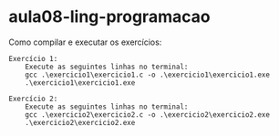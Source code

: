 # aula08-ling-programacao
Como compilar e executar os exercícios:
    
    Exercício 1: 
        Execute as seguintes linhas no terminal:
        gcc .\exercicio1\exercicio1.c -o .\exercicio1\exercicio1.exe
        .\exercicio1\exercicio1.exe
    
    Exercício 2: 
        Execute as seguintes linhas no terminal:
        gcc .\exercicio2\exercicio2.c -o .\exercicio2\exercicio2.exe
        .\exercicio2\exercicio2.exe